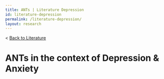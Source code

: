 ```yaml
---
title: ANTs | Literature Depression
id: literature-depression
permalink: /literature-depression/
layout: research
---
```

< <a href="/literature/">Back to Literature</a>

# ANTs in the context of Depression & Anxiety
